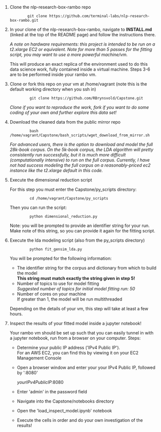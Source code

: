 1. Clone the nlp-research-box-rambo repo
               
               git clone https://github.com/terminal-labs/nlp-research-box-rambo.git

2. In your clone of the nlp-research-box-rambo, navigate to **INSTALL.md** (linked at the top of the README page) and follow the instructions there. 

   _A note on hardware requirements:  this project is intended to be run on a t2.xlarge EC2 or equivalent.  Note for more than 5 passes for the fitting script, you may want to use a more powerful machine/vm._

   This will produce an exact replica of the environment used to do this data science work, fully contained inside a virtual machine.  Steps 3-6 are to be performed inside your rambo vm.

3. Clone or fork this repo on your vm at /home/vagrant (note this is the default working directory when you ssh in)

                git clone https://github.com/RBrynsvold/Capstone.git
        
   _Clone if you want to reproduce the work, fork if you want to do some coding of your own and further explore this data set!_


4. Download the cleaned data from the public mirror repo

                bash /home/vagrant/Capstone/bash_scripts/wget_download_from_mirror.sh
   
   _For advanced users, there is the option to download and model the full 28k-book corpus.  On the 5k-book corpus, the LDA algorithm will pretty consistently run successfully, but it is much more difficult (computationally intensive) to run on the full corpus.  Currently, I have not had success modeling the full corpus on a reasonably-priced ec2 instance like the t2.xlarge default in this code._
   
 
5. Execute the dimensional reduction script

   For this step you must enter the Capstone/py_scripts directory:
   
                cd /home/vagrant/Capstone/py_scripts
     
   Then you can run the script:

                python dimensional_reduction.py
   
   Note: you will be prompted to provide an identifier string for your run.  Make note of this string, so you can provide it again for the fitting script.


6. Execute the lda modeling script (also from the py_scripts directory)

                python fit_gensim_lda.py

   You will be prompted for the following information:
   
      * The identifier string for the corpus and dictionary from which to build the model   
           __This string must match exactly the string given in step 5!__
      * Number of topics to use for model fitting   
           _Suggested number of topics for initial model fitting run: 50_
      * Number of cores on your machine   
           If greater than 1, the model will be run multithreaded
        
   Depending on the details of your vm, this step will take at least a few hours.

7. Inspect the results of your fitted model inside a jupyter notebook!

   Your rambo vm should be set up such that you can easily tunnel in with a jupyter notebook, run from a browser on your computer.  Steps:
   
   * Determine your public IP address ('IPv4 Public IP').   
        For an AWS EC2, you can find this by viewing it on your EC2 Management Console
   * Open a browser window and enter your your IPv4 Public IP, followed by ':8080'   
   
        _yourIPv4PublicIP_:8080
      
   * Enter 'admin' in the password field
   * Navigate into the Capstone/notebooks directory
   * Open the 'load_inspect_model.ipynb' notebook
   * Execute the cells in order and do your own investigation of the results!
